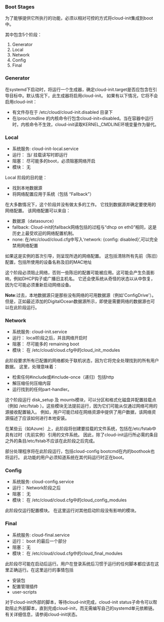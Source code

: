 ### Boot Stages

为了能够提供它所执行的功能，必须以相对可控的方式将cloud-init集成到boot中。

其中包含5个阶段：
1. Generator
2. Local
3. Network
4. Config
5. Final

### Generator
在systemd下启动时，将运行一个生成器，确定cloud-init.target是否应包含在引导目标中。默认情况下，此生成器将启用cloud-init。 如果有以下情况，它将不会启用cloud-init：

* 有文件存在于 /etc/cloud/cloud-init.disabled 目录下
* 在/proc/cmdline 的内核命令行包含cloud-init=disabled。当在容器中运行时，内核命令不生效，cloud-init读取KERNEL_CMDLINE环境变量作为替代。

### Local

* 系统服务: cloud-init-local.service
* 运行： 当/ 挂载读写时即运行
* 阻塞： 尽可能多的boot，必须阻塞网络开启
* 模块： 无

Local 阶段的目的是：
* 找到本地数据源
* 将网络配置应用于系统（包括 “Fallback”）


在大多数情况下，这个阶段并没有做太多的工作。 它找到数据源并确定要使用的网络配置。 该网络配置可以来自：
* 数据源（datasource）
* fallback: Cloud-init的fallback网络包括的过程与“dhcp on eth0”相同，这是历史上最受欢迎的网络配置机制。
* none: 在/etc/cloud/cloud.cfg中写入‘network: {config: disabled}’,可以完全禁用网络配置

如果这是实例的首次引导，则呈现所选的网络配置。
这包括清除所有先前（陈旧）配置，包括所使用的设备名称及旧的MAC地址

这个阶段必须阻止网络，否则一些陈旧的配置可能被应用。这可能会产生负面影响，例如DHCP钩子或广播旧主机名。 它还会使系统从奇怪的状态以从中恢复，因为它可能必须重新启动网络设备。

**Note**:过去，本地数据源只是那些没有网络的可用数据源（例如'ConfigDrive'）。 但是，正如最近添加的DigitalOcean数据源所示，即使是需要网络的数据源也可以在此阶段运行。

### Network

* 系统服务: cloud-init.service
* 运行： local阶段之后，并且网络开启时
* 阻塞： 尽可能多的 remaining  boot
* 模块： 在 /etc/cloud/cloud.cfg中的cloud_init_modules

此阶段要求所有已配置的网络都处于联机状态，因为它将完全处理找到的所有用户数据。 这里，处理意味着：

* 检索任何#include或#include-once（递归）包括http
* 解压缩任何压缩内容
* 运行找到的任何part-handler。

这个阶段运行 disk_setup 及 mounts模块，可以分区和格式化磁盘并配置挂载点（例如 /etc/fstab ）。这些模块无法提前运行，因为它们可能从仅通过网络可用的源接收配置输入。 例如，用户可能已经在网络资源中提供了用户数据，该网络资源描述了应该如何进行本地安装。

在某些云（如Azure）上，此阶段将创建要挂载的文件系统，包括在/etc/fstab中具有过时（先前实例）引用的文件系统。 因此，除了cloud-init运行所必需的条目之外的条目/etc/fstab不应该在此阶段之后完成。

部分处理程序将在此阶段运行，包括cloud-config bootcmd在内的boothook也将运行。 此功能的用户必须知道系统在其代码运行时正在boot。

### Config

* 系统服务: cloud-config.service
* 运行： Network阶段之后
* 阻塞： 无
* 模块： 在 /etc/cloud/cloud.cfg中的cloud_config_modules

此阶段仅运行配置模块。 在这里运行对其他启动阶段没有影响的模块。

### Final

* 系统服务: cloud-final.service
* 运行： boot 的最后一个部分
* 阻塞： 无
* 模块： 在 /etc/cloud/cloud.cfg中的cloud_final_modules

此阶段尽可能在启动后运行。用户在登录系统后习惯于运行的任何脚本都应该在这里正确运行。在这里运行的事情包括

* 安装包
* 配置管理插件
* user-scripts

对于cloud-init外部的脚本，等待cloud-init完成，cloud-init status子命令可以帮助阻止外部脚本，直到完成cloud-init，而无需编写自己的systemd单元依赖链。 有关详细信息，请参阅cloud-init状态。

